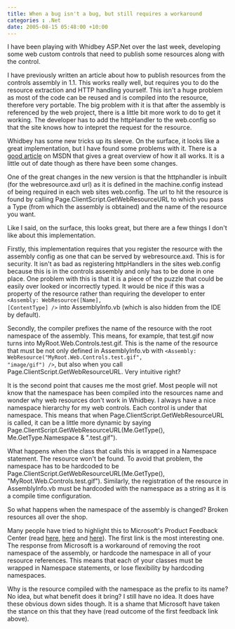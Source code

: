 ```yaml
---
title: When a bug isn't a bug, but still requires a workaround
categories : .Net
date: 2005-08-15 05:48:00 +10:00
---
```


I have been playing with Whidbey ASP.Net over the last week, developing some web custom controls that need to publish some resources along with the control. 

I have previously written an article about how to publish resources from the controls assembly in 1.1. This works really well, but requires you to do the resource extraction and HTTP handling yourself. This isn't a huge problem as most of the code can be reused and is compiled into the resource, therefore very portable. The big problem with it is that after the assembly is referenced by the web project, there is a little bit more work to do to get it working. The developer has to add the httpHandler to the web.config so that the site knows how to intepret the request for the resource.

<!--more-->

Whidbey has some new tricks up its sleeve. On the surface, it looks like a great implementation, but I have found some problems with it. There is a [good article][0] on MSDN that gives a great overview of how it all works. It is a little out of date though as there have been some changes.

One of the great changes in the new version is that the httphandler is inbuilt (for the webresource.axd url) as it is defined in the machine.config instead of being required in each web sites web.config. The url to hit the resource is found by calling Page.ClientScript.GetWebResourceURL to which you pass a Type (from which the assembly is obtained) and the name of the resource you want.

Like I said, on the surface, this looks great, but there are a few things I don't like about this implementation. 

Firstly, this implementation requires that you register the resource with the assembly config as one that can be served by webresource.axd. This is for security. It isn't as bad as registering httpHandlers in the sites web.config because this is in the controls assembly and only has to be done in one place. One problem with this is that it is a piece of the puzzle that could be easily over looked or incorrectly typed. It would be nice if this was a property of the resource rather than requiring the developer to enter <code>&lt;Assembly: WebResource(\[Name\], \[ContentType\] /&gt;</code> into AssemblyInfo.vb (which is also hidden from the IDE by default).

Secondly, the compiler prefixes the name of the resource with the root namespace of the assembly. This means, for example, that test.gif now turns into MyRoot.Web.Controls.test.gif. This is the name of the resource that must be not only defined in AssemblyInfo.vb with <code>&lt;Assembly: WebResource("MyRoot.Web.Controls.test.gif", "image/gif") /&gt;</code>, but also when you call Page.ClientScript.GetWebResourceURL. Very intuitive right?

It is the second point that causes me the most grief. Most people will not know that the namespace has been compiled into the resources name and wonder why web resources don't work in Whidbey. I always have a nice namespace hierarchy for my web controls. Each control is under that namespace. This means that when Page.ClientScript.GetWebResourceURL is called, it can be a little more dynamic by saying Page.ClientScript.GetWebResourceURL(Me.GetType(), Me.GetType.Namespace & ".test.gif"). 

What happens when the class that calls this is wrapped in a Namespace statement. The resource won't be found. To avoid that problem, the namespace has to be hardcoded to be Page.ClientScript.GetWebResourceURL(Me.GetType(), "MyRoot.Web.Controls.test.gif"). Similarly, the registration of the resource in AssemblyInfo.vb must be hardcoded with the namespace as a string as it is a compile time configuration.

So what happens when the namespace of the assembly is changed? Broken resources all over the shop.

Many people have tried to highlight this to Microsoft's Product Feedback Center (read [here][1], [here][2] and [here][3]). The first link is the most interesting one. The response from Microsoft is a workaround of removing the root namespace of the assembly, or hardcode the namespace in all of your resource references. This means that each of your classes must be wrapped in Namespace statements, or lose flexibility by hardcoding namespaces.

Why is the resource compiled with the namespace as the prefix to its name? No idea, but what benefit does it bring? I still have no idea. It does have these obvious down sides though. It is a shame that Microsoft have taken the stance on this that they have (read outcome of the first feedback link above).

[0]: http://msdn.microsoft.com/library/default.asp?url=/library/en-us/dnvs05/html/webresource.asp
[1]: http://lab.msdn.microsoft.com/productfeedback/viewfeedback.aspx?feedbackid=c1ca82bd-ee99-422d-8933-d88e7e7abb7e
[2]: http://lab.msdn.microsoft.com/productfeedback/viewfeedback.aspx?feedbackid=3ea9f497-0edf-415a-9fb2-59d009cf130b
[3]: http://lab.msdn.microsoft.com/productfeedback/viewfeedback.aspx?feedbackid=7ccc7bb3-a6ae-4900-bfb2-2fb46177871a
